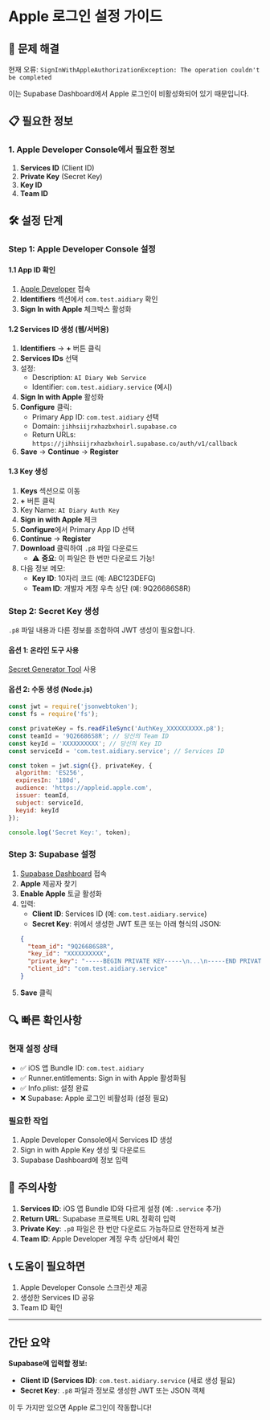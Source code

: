 # Apple 로그인 설정 가이드

## 🎯 문제 해결
현재 오류: `SignInWithAppleAuthorizationException: The operation couldn't be completed`

이는 Supabase Dashboard에서 Apple 로그인이 비활성화되어 있기 때문입니다.

## 📋 필요한 정보

### 1. Apple Developer Console에서 필요한 정보
1. **Services ID** (Client ID)
2. **Private Key** (Secret Key)
3. **Key ID**
4. **Team ID**

## 🛠️ 설정 단계

### Step 1: Apple Developer Console 설정

#### 1.1 App ID 확인
1. [Apple Developer](https://developer.apple.com/account/resources/identifiers/list) 접속
2. **Identifiers** 섹션에서 `com.test.aidiary` 확인
3. **Sign In with Apple** 체크박스 활성화

#### 1.2 Services ID 생성 (웹/서버용)
1. **Identifiers** → **+** 버튼 클릭
2. **Services IDs** 선택
3. 설정:
   - Description: `AI Diary Web Service`
   - Identifier: `com.test.aidiary.service` (예시)
4. **Sign In with Apple** 활성화
5. **Configure** 클릭:
   - Primary App ID: `com.test.aidiary` 선택
   - Domain: `jihhsiijrxhazbxhoirl.supabase.co`
   - Return URLs: `https://jihhsiijrxhazbxhoirl.supabase.co/auth/v1/callback`
6. **Save** → **Continue** → **Register**

#### 1.3 Key 생성
1. **Keys** 섹션으로 이동
2. **+** 버튼 클릭
3. Key Name: `AI Diary Auth Key`
4. **Sign in with Apple** 체크
5. **Configure**에서 Primary App ID 선택
6. **Continue** → **Register**
7. **Download** 클릭하여 `.p8` 파일 다운로드
   - ⚠️ **중요**: 이 파일은 한 번만 다운로드 가능!
8. 다음 정보 메모:
   - **Key ID**: 10자리 코드 (예: ABC123DEFG)
   - **Team ID**: 개발자 계정 우측 상단 (예: 9Q26686S8R)

### Step 2: Secret Key 생성

`.p8` 파일 내용과 다른 정보를 조합하여 JWT 생성이 필요합니다.

#### 옵션 1: 온라인 도구 사용
[Secret Generator Tool](https://developer.apple.com/documentation/sign_in_with_apple/generate_and_validate_tokens) 사용

#### 옵션 2: 수동 생성 (Node.js)
```javascript
const jwt = require('jsonwebtoken');
const fs = require('fs');

const privateKey = fs.readFileSync('AuthKey_XXXXXXXXXX.p8');
const teamId = '9Q26686S8R'; // 당신의 Team ID
const keyId = 'XXXXXXXXXX'; // 당신의 Key ID
const serviceId = 'com.test.aidiary.service'; // Services ID

const token = jwt.sign({}, privateKey, {
  algorithm: 'ES256',
  expiresIn: '180d',
  audience: 'https://appleid.apple.com',
  issuer: teamId,
  subject: serviceId,
  keyid: keyId
});

console.log('Secret Key:', token);
```

### Step 3: Supabase 설정

1. [Supabase Dashboard](https://app.supabase.com/project/jihhsiijrxhazbxhoirl/auth/providers) 접속
2. **Apple** 제공자 찾기
3. **Enable Apple** 토글 활성화
4. 입력:
   - **Client ID**: Services ID (예: `com.test.aidiary.service`)
   - **Secret Key**: 위에서 생성한 JWT 토큰 또는 아래 형식의 JSON:
   ```json
   {
     "team_id": "9Q26686S8R",
     "key_id": "XXXXXXXXXX",
     "private_key": "-----BEGIN PRIVATE KEY-----\n...\n-----END PRIVATE KEY-----",
     "client_id": "com.test.aidiary.service"
   }
   ```
5. **Save** 클릭

## 🔍 빠른 확인사항

### 현재 설정 상태
- ✅ iOS 앱 Bundle ID: `com.test.aidiary`
- ✅ Runner.entitlements: Sign in with Apple 활성화됨
- ✅ Info.plist: 설정 완료
- ❌ Supabase: Apple 로그인 비활성화 (설정 필요)

### 필요한 작업
1. Apple Developer Console에서 Services ID 생성
2. Sign in with Apple Key 생성 및 다운로드
3. Supabase Dashboard에 정보 입력

## 🚨 주의사항

1. **Services ID**: iOS 앱 Bundle ID와 다르게 설정 (예: `.service` 추가)
2. **Return URL**: Supabase 프로젝트 URL 정확히 입력
3. **Private Key**: `.p8` 파일은 한 번만 다운로드 가능하므로 안전하게 보관
4. **Team ID**: Apple Developer 계정 우측 상단에서 확인

## 📞 도움이 필요하면

1. Apple Developer Console 스크린샷 제공
2. 생성한 Services ID 공유
3. Team ID 확인

---

## 간단 요약

**Supabase에 입력할 정보:**
- **Client ID (Services ID)**: `com.test.aidiary.service` (새로 생성 필요)
- **Secret Key**: `.p8` 파일과 정보로 생성한 JWT 또는 JSON 객체

이 두 가지만 있으면 Apple 로그인이 작동합니다!